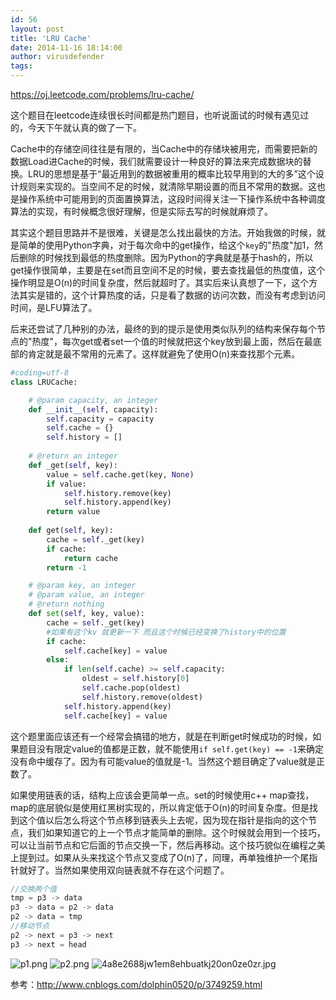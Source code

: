 ```yaml
---
id: 56
layout: post
title: 'LRU Cache'
date: 2014-11-16 18:14:00
author: virusdefender
tags: 
---
```


https://oj.leetcode.com/problems/lru-cache/

这个题目在leetcode连续很长时间都是热门题目，也听说面试的时候有遇见过的，今天下午就认真的做了一下。

Cache中的存储空间往往是有限的，当Cache中的存储块被用完，而需要把新的数据Load进Cache的时候，我们就需要设计一种良好的算法来完成数据块的替换。LRU的思想是基于“最近用到的数据被重用的概率比较早用到的大的多”这个设计规则来实现的。当空间不足的时候，就清除早期设置的而且不常用的数据。这也是操作系统中可能用到的页面置换算法，这段时间得关注一下操作系统中各种调度算法的实现，有时候概念很好理解，但是实际去写的时候就麻烦了。

其实这个题目思路并不是很难，关键是怎么找出最快的方法。开始我做的时候，就是简单的使用Python字典，对于每次命中的get操作，给这个`key`的"热度"加1，然后删除的时候找到最低的热度删除。因为Python的字典就是基于hash的，所以get操作很简单，主要是在set而且空间不足的时候，要去查找最低的热度值，这个操作明显是O(n)的时间复杂度，然后就超时了。其实后来认真想了一下，这个方法其实是错的，这个计算热度的话，只是看了数据的访问次数，而没有考虑到访问时间，是LFU算法了。

后来还尝试了几种别的办法，最终的到的提示是使用类似队列的结构来保存每个节点的"热度"，每次get或者set一个值的时候就把这个key放到最上面，然后在最底部的肯定就是最不常用的元素了。这样就避免了使用O(n)来查找那个元素。

```python
#coding=utf-8
class LRUCache:

    # @param capacity, an integer
    def __init__(self, capacity):
        self.capacity = capacity
        self.cache = {}
        self.history = []
        
    # @return an integer
    def _get(self, key):
        value = self.cache.get(key, None)
        if value:
            self.history.remove(key)
            self.history.append(key)
        return value
    
    def get(self, key):
        cache = self._get(key)
        if cache:
            return cache
        return -1

    # @param key, an integer
    # @param value, an integer
    # @return nothing
    def set(self, key, value):
        cache = self._get(key)
        #如果有这个kv 就更新一下 而且这个时候已经变换了history中的位置
        if cache:
            self.cache[key] = value
        else:
            if len(self.cache) >= self.capacity:
                oldest = self.history[0]
                self.cache.pop(oldest)
                self.history.remove(oldest)
            self.history.append(key)
            self.cache[key] = value
```
这个题里面应该还有一个经常会搞错的地方，就是在判断get时候成功的时候，如果题目没有限定value的值都是正数，就不能使用`if self.get(key) == -1`来确定没有命中缓存了。因为有可能value的值就是-1。当然这个题目确定了value就是正数了。

如果使用链表的话，结构上应该会更简单一点。set的时候使用c++ map查找，map的底层貌似是使用红黑树实现的，所以肯定低于O(n)的时间复杂度。但是找到这个值以后怎么将这个节点移到链表头上去呢，因为现在指针是指向的这个节点，我们如果知道它的上一个节点才能简单的删除。这个时候就会用到一个技巧，可以让当前节点和它后面的节点交换一下，然后再移动。这个技巧貌似在编程之美上提到过。如果从头来找这个节点又变成了O(n)了，同理，再单独维护一个尾指针就好了。当然如果使用双向链表就不存在这个问题了。
```c
//交换两个值
tmp = p3 -> data
p3 -> data = p2 -> data
p2 -> data = tmp
//移动节点
p2 -> next = p3 -> next
p3 -> next = head
```
![p1.png][1]
![p2.png][2]
![4a8e2688jw1em8ehbuatkj20on0ze0zr.jpg][3]

参考：http://www.cnblogs.com/dolphin0520/p/3749259.html


  [1]: http://storage.virusdefender.net/blog/images/56/1.png
  [2]: http://storage.virusdefender.net/blog/images/56/2.png
  [3]: http://storage.virusdefender.net/blog/images/56/3.jpg